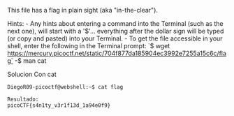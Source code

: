 This file has a flag in plain sight (aka "in-the-clear").

Hints:
	- Any hints about entering a command into the Terminal (such as the next one), will start with a '$'... everything after the dollar sign will be typed (or copy and pasted) into your Terminal.
	- To get the file accessible in your shell, enter the following in the Terminal prompt: `$ wget https://mercury.picoctf.net/static/704f877da185904ec3992e7255a15c6c/flag`
	-$ man cat

Solucion
Con cat
```
DiegoR09-picoctf@webshell:~$ cat flag

Resultado:
picoCTF{s4n1ty_v3r1f13d_1a94e0f9}
```

